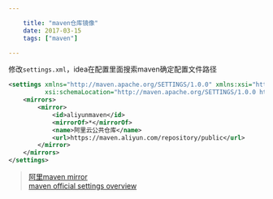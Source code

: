 ```yaml
---

    title: "maven仓库镜像"
    date: 2017-03-15
    tags: ["maven"]

---
```


修改`settings.xml`，idea在配置里面搜索maven确定配置文件路径  

```xml
<settings xmlns="http://maven.apache.org/SETTINGS/1.0.0" xmlns:xsi="http://www.w3.org/2001/XMLSchema-instance"
          xsi:schemaLocation="http://maven.apache.org/SETTINGS/1.0.0 https://maven.apache.org/xsd/settings-1.0.0.xsd">
    <mirrors>
        <mirror>
            <id>aliyunmaven</id>
            <mirrorOf>*</mirrorOf>
            <name>阿里云公共仓库</name>
            <url>https://maven.aliyun.com/repository/public</url>
        </mirror>
    </mirrors>
</settings>
```

> [阿里maven mirror](https://developer.aliyun.com/mvn/guide)  
> [maven official settings overview](https://maven.apache.org/settings.html#Quick_Overview)